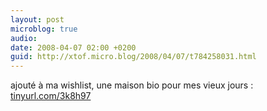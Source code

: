 ```yaml
---
layout: post
microblog: true
audio: 
date: 2008-04-07 02:00 +0200
guid: http://xtof.micro.blog/2008/04/07/t784258031.html
---
```

ajouté à ma wishlist,  une maison bio pour mes vieux jours : [tinyurl.com/3k8h97](http://tinyurl.com/3k8h97)
